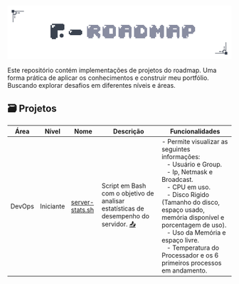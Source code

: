 <p align="center">
	<img src="img/roadmap-logo.png" ></a>
</p>

Este repositório contém implementações de projetos do roadmap. Uma forma prática de aplicar os conhecimentos e construir meu portfólio. Buscando explorar desafios em diferentes níveis e áreas.

## 🗃️ Projetos
Área | Nível | Nome | Descrição | Funcionalidades |
|-|-|-|-|-|
DevOps | Iniciante | [server-stats.sh](https://github.com/nfoj/developer-roadmap/blob/main/projects/server-stats/server-stats.sh) | Script em Bash com o objetivo de analisar estatísticas de desempenho do servidor. [📤](https://roadmap.sh/projects/server-stats) <br> | - Permite visualizar as seguintes informações: <br> &nbsp;&nbsp; - Usuário e Group. <br> &nbsp;&nbsp; - Ip, Netmask e Broadcast. <br> &nbsp;&nbsp; - CPU em uso. <br> &nbsp;&nbsp; - Disco Rigido (Tamanho do disco, espaço usado, memória disponível e porcentagem de uso). <br> &nbsp;&nbsp; - Uso da Memória e espaço livre. <br> &nbsp;&nbsp; - Temperatura do Processador e os 6 primeiros processos em andamento. |
